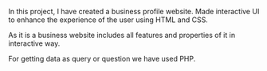 In this project, I have created a business profile website.
Made interactive UI to enhance the experience of the user using HTML and CSS. 

As it is a business website includes all features and properties of it in interactive way. 

For getting data as query or question we have used PHP. 
